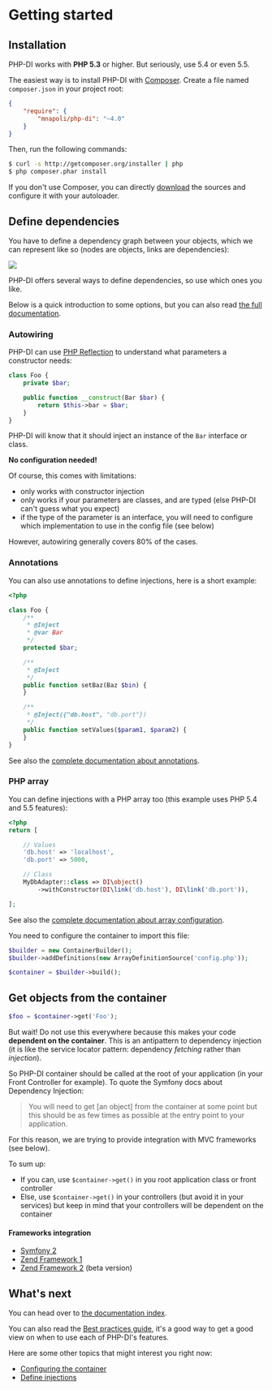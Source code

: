 # Getting started


## Installation

PHP-DI works with **PHP 5.3** or higher. But seriously, use 5.4 or even 5.5.

The easiest way is to install PHP-DI with [Composer](http://getcomposer.org/doc/00-intro.md).
Create a file named `composer.json` in your project root:

```json
{
    "require": {
        "mnapoli/php-di": "~4.0"
    }
}
```

Then, run the following commands:

```bash
$ curl -s http://getcomposer.org/installer | php
$ php composer.phar install
```

If you don't use Composer, you can directly [download](https://github.com/mnapoli/PHP-DI/releases) the sources and configure it with your autoloader.


## Define dependencies


You have to define a dependency graph between your objects, which we can represent like so (nodes are objects, links are dependencies):

![](graph.png)

PHP-DI offers several ways to define dependencies, so use which ones you like.

Below is a quick introduction to some options, but you can also read [the full documentation](definition.md).


### Autowiring

PHP-DI can use [PHP Reflection](http://fr.php.net/manual/fr/book.reflection.php) to understand what parameters a constructor needs:

```php
class Foo {
    private $bar;

    public function __construct(Bar $bar) {
        return $this->bar = $bar;
    }
}
```

PHP-DI will know that it should inject an instance of the `Bar` interface or class.

**No configuration needed!**

Of course, this comes with limitations:

- only works with constructor injection
- only works if your parameters are classes, and are typed (else PHP-DI can't guess what you expect)
- if the type of the parameter is an interface, you will need to configure which implementation to use in the config file (see below)

However, autowiring generally covers 80% of the cases.

### Annotations

You can also use annotations to define injections, here is a short example:

```php
<?php

class Foo {
    /**
     * @Inject
     * @var Bar
     */
    protected $bar;

    /**
     * @Inject
     */
    public function setBaz(Baz $bin) {
    }

    /**
     * @Inject({"db.host", "db.port"})
     */
    public function setValues($param1, $param2) {
    }
}
```

See also the [complete documentation about annotations](definition.md).

### PHP array

You can define injections with a PHP array too (this example uses PHP 5.4 and 5.5 features):

```php
<?php
return [

    // Values
    'db.host' => 'localhost',
    'db.port' => 5000,

    // Class
    MyDbAdapter::class => DI\object()
        ->withConstructor(DI\link('db.host'), DI\link('db.port')),

];
```

See also the [complete documentation about array configuration](definition.md).

You need to configure the container to import this file:

```php
$builder = new ContainerBuilder();
$builder->addDefinitions(new ArrayDefinitionSource('config.php'));

$container = $builder->build();
```


## Get objects from the container

```php
$foo = $container->get('Foo');
```

But wait! Do not use this everywhere because this makes your code **dependent on the container**.
This is an antipattern to dependency injection (it is like the service locator pattern: dependency *fetching* rather than *injection*).

So PHP-DI container should be called at the root of your application (in your Front Controller for example).
To quote the Symfony docs about Dependency Injection:

> You will need to get [an object] from the container at some point but this should be as few times as possible at the entry point to your application.

For this reason, we are trying to provide integration with MVC frameworks (see below).

To sum up:

- If you can, use `$container->get()` in you root application class or front controller
- Else, use `$container->get()` in your controllers (but avoid it in your services) but keep in mind that your controllers will be dependent on the container

#### Frameworks integration

- [Symfony 2](frameworks/symfony2.md)
- [Zend Framework 1](frameworks/zf1.md)
- [Zend Framework 2](https://github.com/mnapoli/PHP-DI-ZF2) (beta version)


## What's next

You can head over to [the documentation index](README.md).

You can also read the [Best practices guide](best-practices.md), it's a good way to get a good view on
when to use each of PHP-DI's features.

Here are some other topics that might interest you right now:

- [Configuring the container](container-configuration.md)
- [Define injections](definition.md)
